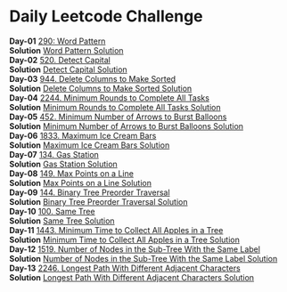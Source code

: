 # Daily Leetcode Challenge

**Day-01** [290: Word Pattern](https://leetcode.com/problems/word-pattern/) <br/>
**Solution** [Word Pattern Solution](src/main/resources/daily_leetcode_challenge/leetcode-day01-290-Word-Pattern.md) <br/>
**Day-02** [520. Detect Capital](https://leetcode.com/problems/detect-capital/) <br/>
**Solution** [Detect Capital Solution](src/main/resources/daily_leetcode_challenge/leetcode-day02-520-Detect-Capital.md) <br/>
**Day-03** [944. Delete Columns to Make Sorted](https://leetcode.com/problems/delete-columns-to-make-sorted/) <br/>
**Solution** [Delete Columns to Make Sorted Solution](src/main/java/daily_leetcode_challenge/DeleteColumnsToMakeSorted.java)  <br/>
**Day-04** [2244. Minimum Rounds to Complete All Tasks](https://leetcode.com/problems/minimum-rounds-to-complete-all-tasks/) <br/>
**Solution** [Minimum Rounds to Complete All Tasks Solution](src/main/java/daily_leetcode_challenge/MinimumRoundsToCompleteAllTasks.java)  <br/>
**Day-05** [452. Minimum Number of Arrows to Burst Balloons](https://leetcode.com/problems/minimum-number-of-arrows-to-burst-balloons/) <br/>
**Solution** [Minimum Number of Arrows to Burst Balloons Solution](src/main/java/daily_leetcode_challenge/MinimumArrowsToBurstBalloons.java)  <br/>
**Day-06** [1833. Maximum Ice Cream Bars](https://leetcode.com/problems/maximum-ice-cream-bars/) <br/>
**Solution** [Maximum Ice Cream Bars Solution](src/main/java/daily_leetcode_challenge/MaxIceCreamBars.java)  <br/>
**Day-07** [134. Gas Station](https://leetcode.com/problems/gas-station/) <br/>
**Solution** [Gas Station Solution](src/main/java/daily_leetcode_challenge/MaxPointsOnOneLine.java)  <br/>
**Day-08** [149. Max Points on a Line](https://leetcode.com/problems/max-points-on-a-line/) <br/>
**Solution** [Max Points on a Line Solution](src/main/java/daily_leetcode_challenge/GasStation.java)  <br/>
**Day-09** [144. Binary Tree Preorder Traversal](https://leetcode.com/problems/binary-tree-preorder-traversal/) <br/>
**Solution** [Binary Tree Preorder Traversal Solution](src/main/java/daily_leetcode_challenge/BinaryTreePreOrderTraversal.java) <br/>
**Day-10** [100. Same Tree](https://leetcode.com/problems/same-tree/) <br/>
**Solution** [Same Tree Solution](src/main/java/daily_leetcode_challenge/SameTree.java) <br/>
**Day-11** [1443. Minimum Time to Collect All Apples in a Tree](https://leetcode.com/problems/minimum-time-to-collect-all-apples-in-a-tree/) <br/>
**Solution** [Minimum Time to Collect All Apples in a Tree Solution](src/main/java/daily_leetcode_challenge/MinimumTimeToCollectAllApplesInTree.java) <br/>
**Day-12** [1519. Number of Nodes in the Sub-Tree With the Same Label](https://leetcode.com/problems/number-of-nodes-in-the-sub-tree-with-the-same-label/) <br/>
**Solution** [Number of Nodes in the Sub-Tree With the Same Label Solution](src/main/java/daily_leetcode_challenge/CountNodesInSubTreeWithSameLabel.java) <br/>
**Day-13** [2246. Longest Path With Different Adjacent Characters](https://leetcode.com/problems/longest-path-with-different-adjacent-characters/) <br/>
**Solution** [Longest Path With Different Adjacent Characters Solution](src/main/java/daily_leetcode_challenge/CountNodesInSubTreeWithSameLabel.java) <br/>